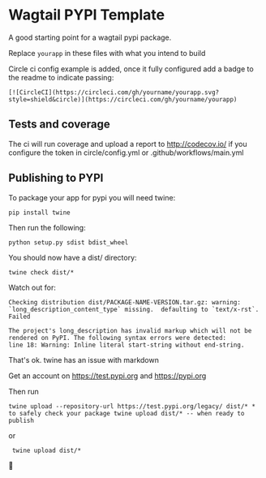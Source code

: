 # Wagtail PYPI Template

A good starting point for a wagtail pypi package.

Replace `yourapp` in these files with what you intend to build

Circle ci config example is added, once it fully configured add a badge to the readme to indicate passing:

```
[![CircleCI](https://circleci.com/gh/yourname/yourapp.svg?style=shield&circle)](https://circleci.com/gh/yourname/yourapp)
```

## Tests and coverage

The ci will run coverage and  upload a report to http://codecov.io/ if you configure the token in circle/config.yml or .github/workflows/main.yml

## Publishing to PYPI

To package your app for pypi you will need twine:
```
pip install twine
```
Then run the following:

```
python setup.py sdist bdist_wheel
```

You should now have a dist/ directory:

```
twine check dist/*
```

Watch out for:

```
Checking distribution dist/PACKAGE-NAME-VERSION.tar.gz: warning: `long_description_content_type` missing.  defaulting to `text/x-rst`.
Failed

The project's long_description has invalid markup which will not be rendered on PyPI. The following syntax errors were detected:
line 18: Warning: Inline literal start-string without end-string.
```
That's ok. twine has an issue with markdown

Get an account on https://test.pypi.org and https://pypi.org

Then run

```
twine upload --repository-url https://test.pypi.org/legacy/ dist/* * to safely check your package twine upload dist/* -- when ready to publish
```
or

``` twine upload dist/*```

:tada: